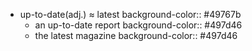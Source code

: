 - up-to-date(adj.) ≈ latest
  background-color:: #49767b
	- an up-to-date report
	  background-color:: #497d46
	- the latest magazine
	  background-color:: #497d46
